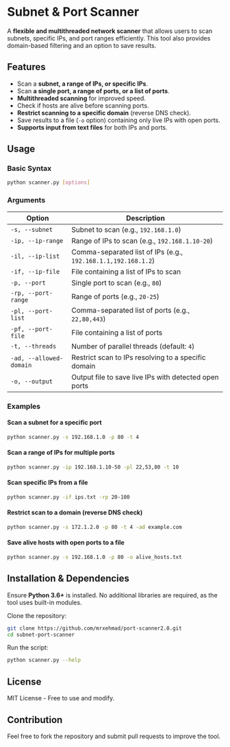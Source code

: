 # Subnet & Port Scanner

A **flexible and multithreaded network scanner** that allows users to scan subnets, specific IPs, and port ranges efficiently. This tool also provides domain-based filtering and an option to save results.

## Features
- Scan a **subnet, a range of IPs, or specific IPs**.
- Scan **a single port, a range of ports, or a list of ports**.
- **Multithreaded scanning** for improved speed.
- Check if hosts are alive before scanning ports.
- **Restrict scanning to a specific domain** (reverse DNS check).
- Save results to a file (`-o` option) containing only live IPs with open ports.
- **Supports input from text files** for both IPs and ports.

## Usage

### Basic Syntax
```bash
python scanner.py [options]
```

### Arguments

| Option | Description |
|--------|-------------|
| `-s, --subnet` | Subnet to scan (e.g., `192.168.1.0`) |
| `-ip, --ip-range` | Range of IPs to scan (e.g., `192.168.1.10-20`) |
| `-il, --ip-list` | Comma-separated list of IPs (e.g., `192.168.1.1,192.168.1.2`) |
| `-if, --ip-file` | File containing a list of IPs to scan |
| `-p, --port` | Single port to scan (e.g., `80`) |
| `-rp, --port-range` | Range of ports (e.g., `20-25`) |
| `-pl, --port-list` | Comma-separated list of ports (e.g., `22,80,443`) |
| `-pf, --port-file` | File containing a list of ports |
| `-t, --threads` | Number of parallel threads (default: `4`) |
| `-ad, --allowed-domain` | Restrict scan to IPs resolving to a specific domain |
| `-o, --output` | Output file to save live IPs with detected open ports |

### Examples

#### Scan a subnet for a specific port
```bash
python scanner.py -s 192.168.1.0 -p 80 -t 4
```

#### Scan a range of IPs for multiple ports
```bash
python scanner.py -ip 192.168.1.10-50 -pl 22,53,80 -t 10
```

#### Scan specific IPs from a file
```bash
python scanner.py -if ips.txt -rp 20-100
```

#### Restrict scan to a domain (reverse DNS check)
```bash
python scanner.py -s 172.1.2.0 -p 80 -t 4 -ad example.com
```

#### Save alive hosts with open ports to a file
```bash
python scanner.py -s 192.168.1.0 -p 80 -o alive_hosts.txt
```

## Installation & Dependencies

Ensure **Python 3.6+** is installed. No additional libraries are required, as the tool uses built-in modules.

Clone the repository:
```bash
git clone https://github.com/mrxehmad/port-scanner2.0.git
cd subnet-port-scanner
```

Run the script:
```bash
python scanner.py --help
```

## License
MIT License - Free to use and modify.

## Contribution
Feel free to fork the repository and submit pull requests to improve the tool.

